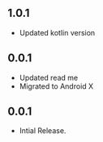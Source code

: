 ## 1.0.1

* Updated kotlin version

## 0.0.1

* Updated read me
* Migrated to Android X

## 0.0.1

* Intial Release.
